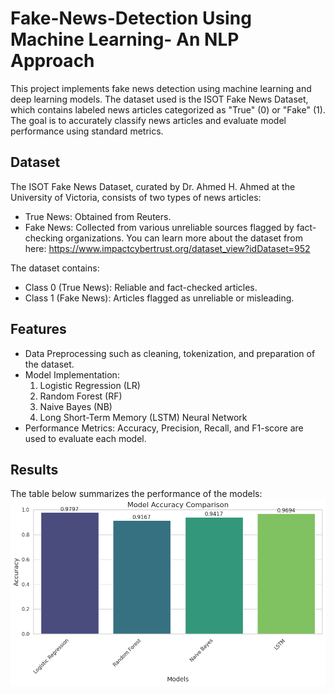 # Fake-News-Detection Using Machine Learning- An NLP Approach
This project implements fake news detection using machine learning and deep learning models. The dataset used is the ISOT Fake News Dataset, which contains labeled news articles categorized as "True" (0) or "Fake" (1). The goal is to accurately classify news articles and evaluate model performance using standard metrics.
## Dataset
The ISOT Fake News Dataset, curated by Dr. Ahmed H. Ahmed at the University of Victoria, consists of two types of news articles:

* True News: Obtained from Reuters.
* Fake News: Collected from various unreliable sources flagged by fact-checking organizations.
You can learn more about the dataset from here: https://www.impactcybertrust.org/dataset_view?idDataset=952 

The dataset contains:

* Class 0 (True News): Reliable and fact-checked articles.
* Class 1 (Fake News): Articles flagged as unreliable or misleading.
## Features
* Data Preprocessing such as cleaning, tokenization, and preparation of the dataset.
* Model Implementation:
  1. Logistic Regression (LR)
  2. Random Forest (RF)
  3. Naive Bayes (NB)
  4. Long Short-Term Memory (LSTM) Neural Network
* Performance Metrics: Accuracy, Precision, Recall, and F1-score are used to evaluate each model.
## Results
The table below summarizes the performance of the models:
![image alt](https://github.com/amaluvincent/Fake-News-Detection/blob/main/result%20comparison.png?raw=true)



